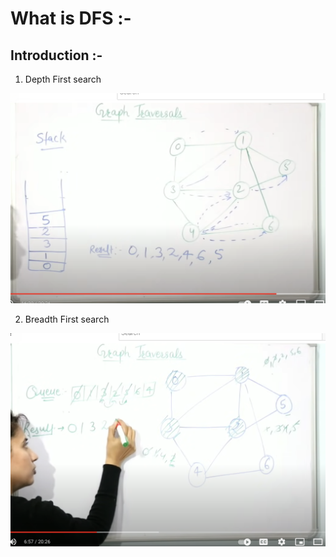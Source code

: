 # What is DFS :-

## Introduction :- 

1. Depth First search 

<p align="center">
  <img src="Graph-DFS-Stack.png">
  <br/>
</p>

2. Breadth First search 

<p align="center">
  <img src="Graph-BFS-Queue.png">
  <br/>
</p>
